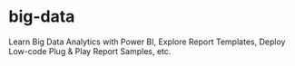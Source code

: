 # big-data
Learn Big Data Analytics with Power BI, Explore Report Templates, Deploy Low-code Plug &amp; Play Report Samples, etc.
